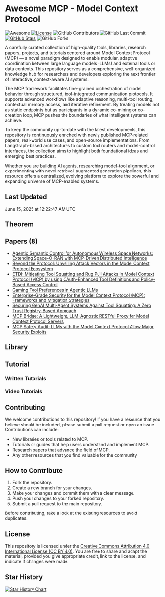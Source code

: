 # Awesome MCP - Model Context Protocol 

![Awesome](https://awesome.re/badge.svg)
[![License](https://img.shields.io/badge/license-MIT-blue.svg)](LICENSE)
![GitHub Contributors](https://img.shields.io/github/contributors/gauravfs-14/awesome-mcp.svg)
![GitHub Last Commit](https://img.shields.io/github/last-commit/gauravfs-14/awesome-mcp.svg)
[![GitHub Stars](https://img.shields.io/github/stars/gauravfs-14/awesome-mcp.svg?style=social)](https://github.com/gauravfs-14/awesome-mcp)
![GitHub Forks](https://img.shields.io/github/forks/gauravfs-14/awesome-mcp.svg)

A carefully curated collection of high-quality tools, libraries, research papers, projects, and tutorials centered around Model Context Protocol (MCP) — a novel paradigm designed to enable modular, adaptive coordination between large language models (LLMs) and external tools or data contexts. This repository serves as a comprehensive, well-organized knowledge hub for researchers and developers exploring the next frontier of interactive, context-aware AI systems.

The MCP framework facilitates fine-grained orchestration of model behavior through structured, tool-integrated communication protocols. It supports advanced workflows like adaptive reasoning, multi-tool routing, contextual memory access, and iterative refinement. By treating models not as static endpoints but as participants in a dynamic co-mining or co-creation loop, MCP pushes the boundaries of what intelligent systems can achieve.

To keep the community up-to-date with the latest developments, this repository is continuously enriched with newly published MCP-related papers, real-world use cases, and open-source implementations. From LangGraph-based architectures to custom tool routers and model-control interfaces, the collection aims to highlight both foundational ideas and emerging best practices.

Whether you are building AI agents, researching model-tool alignment, or experimenting with novel retrieval-augmented generation pipelines, this resource offers a centralized, evolving platform to explore the powerful and expanding universe of MCP-enabled systems.

## Last Updated
June 15, 2025 at 12:22:47 AM UTC


## Theorem

## Papers (8)
- [Agentic Semantic Control for Autonomous Wireless Space Networks: Extending Space-O-RAN with MCP-Driven Distributed Intelligence](https://arxiv.org/abs/2506.10925)
- [Beyond the Protocol: Unveiling Attack Vectors in the Model Context Protocol Ecosystem](https://arxiv.org/abs/2506.02040)
- [ETDI: Mitigating Tool Squatting and Rug Pull Attacks in Model Context Protocol (MCP) by using OAuth-Enhanced Tool Definitions and Policy-Based Access Control](https://arxiv.org/abs/2506.01333)
- [Gaming Tool Preferences in Agentic LLMs](https://arxiv.org/abs/2505.18135)
- [Enterprise-Grade Security for the Model Context Protocol (MCP): Frameworks and Mitigation Strategies](https://arxiv.org/abs/2504.08623)
- [Securing GenAI Multi-Agent Systems Against Tool Squatting: A Zero Trust Registry-Based Approach](https://arxiv.org/abs/2504.19951)
- [MCP Bridge: A Lightweight, LLM-Agnostic RESTful Proxy for Model Context Protocol Servers](https://arxiv.org/abs/2504.08999)
- [MCP Safety Audit: LLMs with the Model Context Protocol Allow Major Security Exploits](https://arxiv.org/abs/2504.03767)


## Library

## Tutorial

### Written Tutorials

### Video Tutorials

## Contributing

We welcome contributions to this repository! If you have a resource that you believe should be included, please submit a pull request or open an issue. Contributions can include:

- New libraries or tools related to MCP.
- Tutorials or guides that help users understand and implement MCP.
- Research papers that advance the field of MCP.
- Any other resources that you find valuable for the community

## How to Contribute

1. Fork the repository.
2. Create a new branch for your changes.
3. Make your changes and commit them with a clear message.
4. Push your changes to your forked repository.
5. Submit a pull request to the main repository.

Before contributing, take a look at the existing resources to avoid duplicates.

## License

This repository is licensed under the [Creative Commons Attribution 4.0 International License (CC BY 4.0)](LICENSE). You are free to share and adapt the material, provided you give appropriate credit, link to the license, and indicate if changes were made.

## Star History

[![Star History Chart](https://api.star-history.com/svg?repos=gauravfs-14/awesome-mcp)](https://star-history.com/#gauravfs-14/awesome-mcp&Date)
